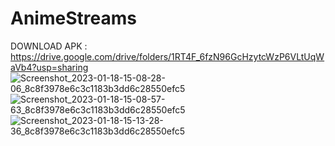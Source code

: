 # AnimeStreams

DOWNLOAD APK : https://drive.google.com/drive/folders/1RT4F_6fzN96GcHzytcWzP6VLtUqWaVb4?usp=sharing
![Screenshot_2023-01-18-15-08-28-06_8c8f3978e6c3c1183b3dd6c28550efc5](https://user-images.githubusercontent.com/66505533/213138480-e66950ea-ad13-4752-820f-5fe06eea44bf.jpg)
![Screenshot_2023-01-18-15-08-57-63_8c8f3978e6c3c1183b3dd6c28550efc5](https://user-images.githubusercontent.com/66505533/213138629-28f615b3-6d27-46c4-80be-b580a06a5038.jpg)
![Screenshot_2023-01-18-15-13-28-36_8c8f3978e6c3c1183b3dd6c28550efc5](https://user-images.githubusercontent.com/66505533/213138677-c8c5437e-1e90-4dba-badb-89eaabc95a7b.jpg)
